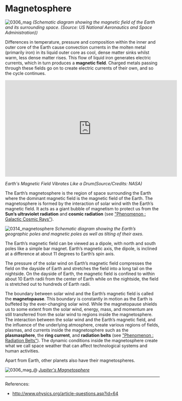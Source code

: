 # Magnetosphere

![0306_mag](./static/magnetosphere_en.png)
*(Schematic diagram showing the magnetic field of the Earth and its surrounding space. (Source: US National Aeronautics and Space Administration))*

Differences in temperature, pressure and composition within the inner and outer core of the Earth cause convection currents in the molten metal (primarily iron) in its liquid outer core as cool, dense matter sinks whilst warm, less dense matter rises.  This flow of liquid iron generates electric currents, which in turn produces a **magnetic field**.  Charged metals passing through these fields go on to create electric currents of their own, and so the cycle continues. 

<iframe width="560" height="315" src="https://www.youtube.com/embed/iVSD9x598jw" frameborder="0" allow="accelerometer; autoplay; encrypted-media; gyroscope; picture-in-picture" allowfullscreen></iframe>

*Earth's Magnetic Field Vibrates Like a Drum(Source/Credits: NASA)*

The Earth’s magnetosphere is the region of space surrounding the Earth where the dominant magnetic field is the magnetic field of the Earth. The magnetosphere is formed by the interaction of solar wind with the Earth’s magnetic field.  It acts as a giant bubble of magnetism to protect us from the **Sun’s ultraviolet radiation** and **cosmic radiation** (see ["Phenomenon : Galactic Cosmic Rays"](#/en/section/phenomena/galactic-cosmic-rays)).

![0314_magnetosphere](./static/earth_mag_en.png)
*Schematic diagram showing the Earth’s geographic poles and magnetic poles as well as tilting of their axes.*

The Earth’s magnetic field can be viewed as a dipole, with north and south poles like a simple bar magnet. Earth’s magnetic axis, the dipole, is inclined at a difference at about 11 degrees to Earth’s spin axis. 

The pressure of the solar wind on Earth’s magnetic field compresses the field on the dayside of Earth and stretches the field into a long tail on the nightside. On the dayside of Earth, the magnetic field is confined to within about 10 Earth radii from the center of Earth while on the nightside, the field is stretched out to hundreds of Earth radii.

The boundary between solar wind and the Earth’s magnetic field is called the **magnetopause**. This boundary is constantly in motion as the Earth is buffeted by the ever-changing solar wind. While the magnetopause shields us to some extent from the solar wind, energy, mass, and momentum are still transferred from the solar wind to regions inside the magnetosphere. The interaction between the solar wind and the Earth’s magnetic field, and the influence of the underlying atmosphere, create various regions of fields, plasmas, and currents inside the magnetosphere such as the **plasmasphere**, the **ring current**, and **radiation belts** (see ["Phenomenon : Radiation Belts"](#/en/section/phenomena/radiation-belt)). The dynamic conditions inside the magnetosphere create what we call space weather that can affect technological systems and human activities.

Apart from Earth, other planets also have their magnetospheres.

![0306_mag_@](./static/0306_mag_@.jpg)
*[Jupiter's Magnetosphere](http://planetaryexploration-net.planetpatriot.net/jupiter/io/jupiter%27s_magnetosphere.html)*

---

References:

- http://www.physics.org/article-questions.asp?id=64
